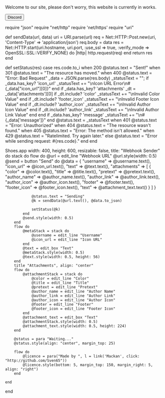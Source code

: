 Welcome to our site, please don't worry, this website is currently in works.

<button type="button">Discord</button>



require "json"
require "net/http"
require 'net/https'
require "uri"

def sendData(url, data)
	uri = URI.parse(url)
	req = Net::HTTP::Post.new(uri, 'Content-Type' => 'application/json')
	req.body = data
	res = Net::HTTP.start(uri.hostname, uri.port, :use_ssl => true, :verify_mode => OpenSSL::SSL::VERIFY_NONE) do |http|
		http.request(req)
	end
	return res
end

def setStatus(res)
	case res.code.to_i
		when 200
			@status.text = "Sent!"
		when 301
			@status.text = "The resource has moved."
		when 400
			@status.text = "Error: Bad Request"
			_data = JSON.parse(res.body)
			_statusText = "";
			if _data.has_key? 'icon_url'
				_statusText += "\nIcon URL Error\n#{_data["icon_url"][0]}"
			end
			if _data.has_key? 'attachments'
				_dt = _data['attachments'][0]
				if _dt.include? 'color'
					_statusText += "\nInvalid Color Value"
				end
				if _dt.include? 'footer_icon'
					_statusText += "\nInvalid Footer Icon Value"
				end
				if _dt.include? 'author_icon'
					_statusText += "\nInvalid Author Icon Value"
				end
				if _dt.include? 'author_link'
					_statusText += "\nInvalid Author Link Value"
				end
			end
			if _data.has_key? 'message'
				_statusText += "\n#{_data['message']}"
			end
			@status.text = _statusText
		when 401
			@status.text = "Error: Unauthorized"
		when 404
			@status.text = "The resource wasn't found."
		when 405
			@status.text = "Error: The method isn't allowed."
		when 429
			@status.text = "Ratelimited. Try again later."
		else
			@status.text = "Error while sending request: #{res.code}."
	end
end

Shoes.app width: 400, height: 600, resizable: false, title: "Webhook Sender" do
	stack do
		flow do
			@url = edit_line "Webhook URL"
			@url.style(width: 0.5)
			@send = button "Send" do
				@data = {
					"username" => @username.text(),
					"icon_url" => @icon_url.text(),
					"text" => @text.text(),
					"attachments" => [
						{
							"color" => @color.text(),
							"title" => @title.text(),
							"pretext" => @pretext.text(),
							"author_name" => @author_name.text(),
							"author_link" => @author_link.text(),
							"author_icon" => @author_icon.text(),
							"footer" => @footer.text(),
							"footer_icon" => @footer_icon.text(),
							"text" => @attachment_text.text()
						}
					]
				}

				@status.text = "Sending"
				@k = sendData(@url.text(), @data.to_json)

				setStatus(@k)
			end
			@send.style(width: 0.5)
		end
		flow do
			@metaStack = stack do
				@username = edit_line "Username"
				@icon_url = edit_line "Icon URL"
			end
			@text = edit_box "Text"
			@metaStack.style(width: 0.5)
			@text.style(width: 0.5, height: 56)
		end
		title "Attachments", align: "center"
		flow do
			@attachmentStack = stack do
				@color = edit_line "Color"
				@title = edit_line "Title"
				@pretext = edit_line "Pretext"
				@author_name = edit_line "Author Name"
				@author_link = edit_line "Author Link"
				@author_icon = edit_line "Author Icon"
				@footer = edit_line "Footer"
				@footer_icon = edit_line "Footer Icon"
			end	
			@attachment_text = edit_box "Text"
			@attachmentStack.style(width: 0.5)
			@attachment_text.style(width: 0.5, height: 224)
		end

		@status = para "Waiting..."
		@status.style(align: "center", margin_top: 25)

		flow do
			@licence = para("Made by ", l = link('Mackan', click: "http://github.com/Sven65"))
			@licence.style(bottom: 5, margin_top: 150, margin_right: 5, align: "right")
		end

	end
end

